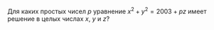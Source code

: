 Для каких простых чисел $p$ уравнение $x^2+y^2=2003+pz$  имеет решение в целых числах $x$, $y$  и $z$?